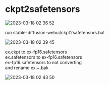 # ckpt2safetensors

![2023-03-18 02 36 52](https://user-images.githubusercontent.com/20321215/225978144-8703e348-7d37-4c3b-968d-fb24ad1704e0.png)

run stable-diffusion-webui/ckpt2safetensors.bat  


![2023-03-18 02 39 45](https://user-images.githubusercontent.com/20321215/225978742-59ecf1c0-1c45-4dcd-99c4-3b4fcdcae83a.png)

ex.ckpt to ex-fp16.safetensors  
ex.safetensors to ex-fp16.safetensors  
ex-fp16.safetensors to not converting  
and rename ex.~.bak

![2023-03-18 02 43 50](https://user-images.githubusercontent.com/20321215/225979659-d769ee05-6872-4897-8022-c9e03da3bc8a.png)
